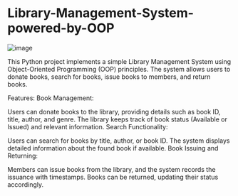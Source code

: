 # Library-Management-System-powered-by-OOP
![image](https://github.com/PranjalBisen/Library-Management-System-powered-by-OOP/assets/129518776/ad694aaf-99bf-4aa6-9c46-d4740fa8cf75)

This Python project implements a simple Library Management System using Object-Oriented Programming (OOP) principles. The system allows users to donate books, search for books, issue books to members, and return books.

Features:
Book Management:

Users can donate books to the library, providing details such as book ID, title, author, and genre.
The library keeps track of book status (Available or Issued) and relevant information.
Search Functionality:

Users can search for books by title, author, or book ID.
The system displays detailed information about the found book if available.
Book Issuing and Returning:

Members can issue books from the library, and the system records the issuance with timestamps.
Books can be returned, updating their status accordingly.
